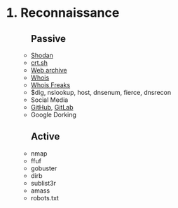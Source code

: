 <ol>
  <h1><li>Reconnaissance</h1>
    <ul> <h2>Passive</h2>
      <li><a href='https://www.shodan.io/'>Shodan</a>
      <li><a href='https://crt.sh/'>crt.sh</a>
      <li><a href='https://web.archive.org/'>Web archive</a>
      <li><a href='https://www.whois.com/whois/'>Whois</a>
      <li><a href='https://whoisfreaks.com/'>Whois Freaks</a>
      <li>$dig, nslookup, host, dnsenum, fierce, dnsrecon
      <li>Social Media
      <li><a href='https://github.com/'>GitHub</a>, <a href='https://about.gitlab.com/'>GitLab</a>
      <li>Google Dorking
    </ul>
    <ul> <h2>Active</h2>
      <li>nmap
      <li>ffuf
      <li>gobuster
      <li>dirb
      <li>sublist3r
      <li>amass
      <li>robots.txt
    </ul>
</ol>
